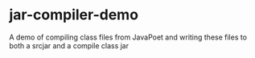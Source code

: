 # jar-compiler-demo
A demo of compiling class files from JavaPoet and writing these files to both a srcjar and a compile class jar
